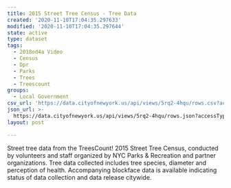 ```yaml
---
title: 2015 Street Tree Census - Tree Data
created: '2020-11-10T17:04:35.297633'
modified: '2020-11-10T17:04:35.297644'
state: active
type: dataset
tags:
  - 2018od4a Video
  - Census
  - Dpr
  - Parks
  - Trees
  - Treescount
groups:
  - Local Government
csv_url: 'https://data.cityofnewyork.us/api/views/5rq2-4hqu/rows.csv?accessType=DOWNLOAD'
json_url: >-
  https://data.cityofnewyork.us/api/views/5rq2-4hqu/rows.json?accessType=DOWNLOAD
layout: post

---
```

Street tree data from the TreesCount! 2015 Street Tree Census, conducted by volunteers and staff organized by NYC Parks & Recreation and partner organizations. Tree data collected includes tree species, diameter and perception of health. Accompanying blockface data is available indicating status of data collection and data release citywide.
